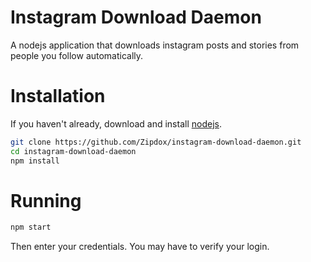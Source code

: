 # Instagram Download Daemon
A nodejs application that downloads instagram posts and stories from people you follow automatically.
# Installation
If you haven't already, download and install [nodejs](https://nodejs.org/en/download/).
```bash
git clone https://github.com/Zipdox/instagram-download-daemon.git
cd instagram-download-daemon
npm install
```
# Running
```bash
npm start
```
Then enter your credentials. You may have to verify your login.
